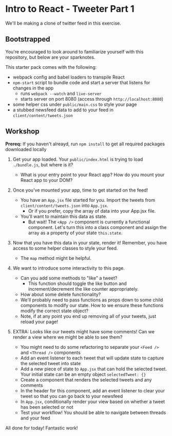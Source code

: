 # Intro to React - Tweeter Part 1

We'll be making a clone of twitter feed in this exercise.

## Bootstrapped

You're encouraged to look around to familiarize yourself with this repository, but below are your sparknotes.

This starter pack comes with the following:

- webpack config and babel loaders to transpile React
- `npm-start` script to bundle code and start a server that listens for changes in the app
  - runs `webpack --watch` and `live-server`
  - starts server on port 8080 (access through `http://localhost:8080`)
- some helper css under `public/main.css` to style your page
- a stubbed newsfeed data to add to your feed in `client/content/tweets.json`

## Workshop

**Prereq:** If you haven't alreayd, run `npm install` to get all required packages downloaded locally

1. Get your app loaded. Your `public/index.html` is trying to load `./bundle.js`, but where is it?

   - What is your entry point to your React app? How do you mount your React app to your DOM?

2. Once you've mounted your app, time to get started on the feed!

   - You have an `App.jsx` file started for you. Import the tweets from `client/content/tweets.json` into `App.jsx`.
     - Or if you prefer, copy the array of data into your App.jsx file.
   - You'll want to maintain this data as state.
     - But wait! The `<App />` component is currently a functional component. Let's turn this into a class component and assign the array as a property of your state `this.state`.

3. Now that you have this data in your state, render it! Remember, you have access to some helper classes to style your feed.

   - The `map` method might be helpful.

4. We want to introduce some interactivity to this page.

   - Can you add some methods to "like" a tweet?
     - This function should toggle the like button and increment/decrement the like counter appropriately.
   - How about some delete functionality?
   - We'll probably need to pass functions as props down to some child components to modify our state. How to we ensure these functions modify the correct state object?
   - Note, if at any point you end up removing all of your tweets, just reload your page!

5. EXTRA: Looks like our tweets might have some comments! Can we render a view where we might be able to see them?
   - You might need to do some refactoring to separate your `<Feed />` and `<Thread />` components
   - Add an event listener to each tweet that will update state to capture the selected tweet into state
   - Add a new piece of state to `App.jsx` that can hold the selected tweet. Your initial state can be an empty object
     `selectedTweet: {}`
   - Create a component that renders the selected tweets and any comments
   - In the header for this component, add an event listener to clear your tweet so that you can go back to your newsfeed
   - In `App.jsx`, conditionally render your view based on whether a tweet has been selected or not
   - Test your workflow! You should be able to navigate between threads and your feed

All done for today! Fantastic work!
